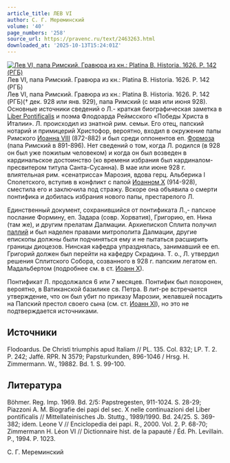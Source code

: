 ```yaml
---
article_title: ЛЕВ VI
author: С. Г. Мереминский
volume: '40'
page_numbers: '258'
source_url: https://pravenc.ru/text/2463263.html
downloaded_at: '2025-10-13T15:24:01Z'
---
```


[![Лев VI, папа Римский. Гравюра из кн.: Platina B. Historia. 1626. P. 142 (РГБ)](https://pravenc.ru/data/2019/08/18/1236506311/i200.jpg "Кликните для увеличения картинки")](https://pravenc.ru/data/2019/08/18/1236506311/i400.jpg)Лев VI, папа Римский. Гравюра из кн.: Platina B. Historia. 1626. P. 142 (РГБ)  
Лев VI, папа Римский. Гравюра из кн.: Platina B. Historia. 1626. P. 142 (РГБ)(† дек. 928 или янв. 929), папа Римский (с мая или июня 928). Основные источники сведений о Л.- краткая биографическая заметка в [Liber Pontificalis](<https://pravenc.ru/text/Liber Pontificalis.html>) и поэма Флодоарда Реймсского «Победы Христа в Италии». Л. происходил из знатной рим. семьи. Его отец, папский нотарий и примицерий Христофор, вероятно, входил в окружение папы Римского [Иоанна VIII](<https://pravenc.ru/text/Иоанна VIII.html>) (872-882) и был среди оппонентов еп. [Формоза](https://pravenc.ru/text/Формоза.html) (папа Римский в 891-896). Нет сведений о том, когда Л. родился (в 928 он был уже пожилым человеком) и когда он был возведен в кардинальское достоинство (ко времени избрания был кардиналом-пресвитером титула Санта-Сусанна). В мае или июне 928 г. влиятельная рим. «сенатрисса» Марозия, вдова герц. Альберика I Сполетского, вступив в конфликт с папой [Иоанном Х](<https://pravenc.ru/text/Иоанном Х.html>) (914-928), сместила его и заключила под стражу. Вскоре она объявила о смерти понтифика и добилась избрания нового папы, престарелого Л.

Единственный документ, сохранившийся от понтификата Л.,- папское послание Формину, еп. Задара (совр. Хорватия), Григорию, еп. Нина (там же), и другим прелатам Далмации. Архиепископ Сплита получил [паллий](https://pravenc.ru/text/Паллий.html) и был наделен правами митрополита Далмации, другие епископы должны были подчиняться ему и не пытаться расширить границы диоцезов. Нинская кафедра упразднялась, занимавший ее еп. Григорий должен был перейти на кафедру Скрадина. Т. о., Л. утвердил решения Сплитского Собора, созванного в 928 г. папским легатом еп. Мадальбертом (подробнее см. в ст. [Иоанн Х](<https://pravenc.ru/text/Иоанн Х.html>)).

Понтификат Л. продолжался 6 или 7 месяцев. Понтифик был похоронен, вероятно, в Ватиканской базилике св. Петра. В лит-ре встречается утверждение, что он был убит по приказу Марозии, желавшей посадить на Папский престол своего сына (см. ст. [Иоанн XI](<https://pravenc.ru/text/Иоанн XI.html>)), но это не подтверждается источниками.

## Источники

Flodoardus. De Christi triumphis apud Italiam // PL. 135. Col. 832; LP. T. 2. P. 242; Jaffé. RPR. N 3579; Papsturkunden, 896-1046 / Hrsg. H. Zimmermann. W., 19882. Bd. 1. S. 99-100.

## Литература

Böhmer. Reg. Imp. 1969. Bd. 2/5: Papstregesten, 911-1024. S. 28-29; Piazzoni A. M. Biografie dei papi del sec. X nelle continuazioni del Liber pontificalis // Mittellateinisches Jb. Stuttg., 1989/1990. Bd. 24/25. S. 369-382; idem. Leone V // Enciclopedia dei papi. R., 2000. Vol. 2. P. 68-70; Zimmermann H. Léon VI // Dictionnaire hist. de la papauté / Éd. Ph. Levillain. P., 1994. P. 1023.

С. Г. Мереминский
